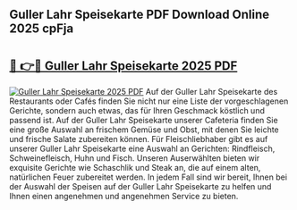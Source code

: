 ## Guller Lahr Speisekarte PDF Download Online 2025 cpFja

# <h2><a href="http://gcd9q1.nevu.top/?p=Guller+Lahr+Speisekarte">🔗 👉🔴 Guller Lahr Speisekarte 2025 PDF</a></h2>

[![Guller Lahr Speisekarte 2025 PDF](https://i.imgur.com/dBaPXMq.png)](http://gcd9q1.nevu.top/?p=Guller+Lahr+Speisekarte)
Auf der Guller Lahr Speisekarte des Restaurants oder Cafés finden Sie nicht nur eine Liste der vorgeschlagenen Gerichte, sondern auch etwas, das für Ihren Geschmack köstlich und passend ist. Auf der Guller Lahr Speisekarte unserer Cafeteria finden Sie eine große Auswahl an frischem Gemüse und Obst, mit denen Sie leichte und frische Salate zubereiten können. Für Fleischliebhaber gibt es auf unserer Guller Lahr Speisekarte eine Auswahl an Gerichten: Rindfleisch, Schweinefleisch, Huhn und Fisch. Unseren Auserwählten bieten wir exquisite Gerichte wie Schaschlik und Steak an, die auf einem alten, natürlichen Feuer zubereitet werden. In jedem Fall sind wir bereit, Ihnen bei der Auswahl der Speisen auf der Guller Lahr Speisekarte zu helfen und Ihnen einen angenehmen und angenehmen Service zu bieten.
